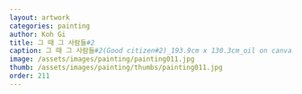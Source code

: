 ```yaml
---
layout: artwork
categories: painting
author: Koh Gi
title: 그 때 그 사람들#2
caption: 그 때 그 사람들#2(Good citizen#2)_193.9cm x 130.3cm_oil on canvas_2018
image: /assets/images/painting/painting011.jpg
thumb: /assets/images/painting/thumbs/painting011.jpg
order: 211
---
```

